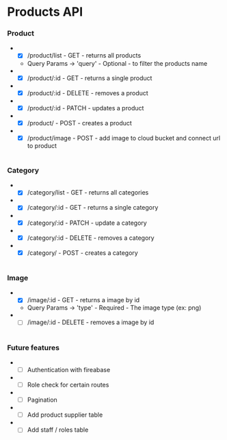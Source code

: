 # Products API

### Product

-   -   [x] /product/list - GET - returns all products
    - Query Params -> 'query' - Optional - to filter the products name
-   -   [x] /product/:id - GET - returns a single product
-   -   [x] /product/:id - DELETE - removes a product
-   -   [x] /product/:id - PATCH - updates a product
-   -   [x] /product/ - POST - creates a product
-   -   [x] /product/image - POST - add image to cloud bucket and connect url to product

#

### Category

-   -   [x] /category/list - GET - returns all categories
-   -   [x] /category/:id - GET - returns a single category
-   -   [x] /category/:id - PATCH - update a category
-   -   [x] /category/:id - DELETE - removes a category
-   -   [x] /category/ - POST - creates a category

#

### Image

- - [x] /image/:id - GET - returns a image by id
  - Query Params -> 'type' - Required - The image type (ex: png)
- - [ ] /image/:id - DELETE - removes a image by id

#

### Future features

- - [ ] Authentication with fireabase 
- - [ ] Role check for certain routes
- - [ ] Pagination
- - [ ] Add product supplier table
- - [ ] Add staff / roles table
